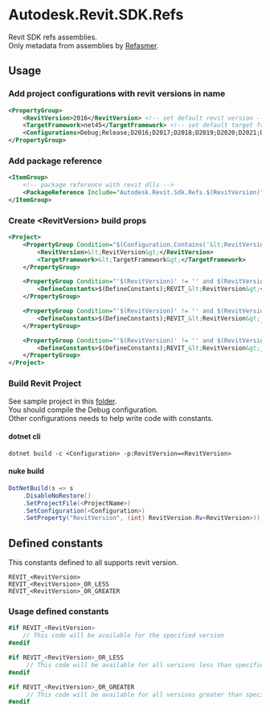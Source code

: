 # Autodesk.Revit.SDK.Refs

Revit SDK refs assemblies.  
Only metadata from assemblies by [Refasmer](https://github.com/JetBrains/Refasmer).

## Usage

### Add project configurations with revit versions in name

```xml
<PropertyGroup>
    <RevitVersion>2016</RevitVersion> <!-- set default revit version -->
    <TargetFramework>net45</TargetFramework> <!-- set default target framework -->
    <Configurations>Debug;Release;D2016;D2017;D2018;D2019;D2020;D2021;D2022;D2023;D2024</Configurations>
</PropertyGroup>
```

### Add package reference

```xml
<ItemGroup>
    <!-- package reference with revit dlls -->
    <PackageReference Include="Autodesk.Revit.Sdk.Refs.$(RevitVersion)" Version="*" />
</ItemGroup>
```

### Create &lt;RevitVersion&gt; build props
```xml
<Project>
    <PropertyGroup Condition="$(Configuration.Contains('&lt;RevitVersion&gt;'))">
        <RevitVersion>&lt;RevitVersion&gt;</RevitVersion>
        <TargetFramework>&lt;TargetFramework&gt;</TargetFramework>
    </PropertyGroup>

    <PropertyGroup Condition="'$(RevitVersion)' != '' and $(RevitVersion) == &lt;RevitVersion&gt;">
        <DefineConstants>$(DefineConstants);REVIT_&lt;RevitVersion&gt;</DefineConstants>
    </PropertyGroup>

    <PropertyGroup Condition="'$(RevitVersion)' != '' and $(RevitVersion) &lt;= &lt;RevitVersion&gt;">
        <DefineConstants>$(DefineConstants);REVIT_&lt;RevitVersion&gt;_OR_LESS</DefineConstants>
    </PropertyGroup>

    <PropertyGroup Condition="'$(RevitVersion)' != '' and $(RevitVersion) &gt;= &lt;RevitVersion&gt;">
        <DefineConstants>$(DefineConstants);REVIT_&lt;RevitVersion&gt;_OR_GREATER</DefineConstants>
    </PropertyGroup>
</Project>
```

### Build Revit Project

See sample project in this [folder](https://github.com/dosymep/Autodesk.Revit.Sdk.Refs/tree/master/sample/SamplePlugin).  
You should compile the Debug configuration.  
Other configurations needs to help write code with constants.

#### dotnet cli

```
dotnet build -c <Configuration> -p:RevitVersion=<RevitVersion>
```

#### nuke build

```csharp
DotNetBuild(s => s
    .DisableNoRestore()
    .SetProjectFile(<ProjectName>)
    .SetConfiguration(<Configuration>)
    .SetProperty("RevitVersion", (int) RevitVersion.Rv<RevitVersion>));
```

## Defined constants

This constants defined to all supports revit version.

```
REVIT_<RevitVersion>  
REVIT_<RevitVersion>_OR_LESS  
REVIT_<RevitVersion>_OR_GREATER  
```

### Usage defined constants
```csharp
#if REVIT_<RevitVersion>
    // This code will be available for the specified version
#endif

#if REVIT_<RevitVersion>_OR_LESS
     // This code will be available for all versions less than specified
#endif

#if REVIT_<RevitVersion>_OR_GREATER
     // This code will be available for all versions greater than specified
#endif
```